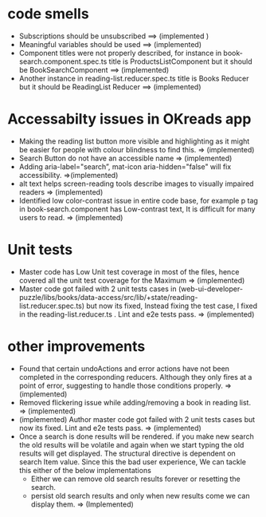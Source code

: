 # code smells

* Subscriptions should be unsubscribed ==> (implemented )
* Meaningful variables should be used ==> (implemented)
* Component titles were not properly described, for instance in book-search.component.spec.ts title is ProductsListComponent but it should be BookSearchComponent ==> (implemented)
* Another instance in reading-list.reducer.spec.ts title is Books Reducer but it should be ReadingList Reducer ==> (implemented)


# Accessabilty issues in OKreads app

* Making the reading list button more visible and highlighting as it might be easier for people with colour blindness to find this. => (implemented)
* Search Button do not have an accessible name => (implemented)
* Adding aria-label="search”, mat-icon aria-hidden="false" will fix accessibility. =>(implemented)
* alt text helps screen-reading tools describe images to visually impaired readers => (implemented)
* Identified low color-contrast issue in entire code base, for example p tag in book-search.component has Low-contrast text, It is difficult for many users to read. => (implemented)


# Unit tests

* Master code has Low Unit test coverage in most of the files, hence covered all the unit test coverage for the Maximum   => (implemented)
* Master code got failed with 2 unit tests cases in (web-ui-developer-puzzle/libs/books/data-access/src/lib/+state/reading-list.reducer.spec.ts) but now its fixed, Instead fixing the test case, I fixed in the reading-list.reducer.ts   . Lint and e2e tests pass. => (implemented)

# other improvements

*  Found that certain undoActions and error actions have not been completed in the corresponding reducers. Although they only fires at a point of error, suggesting to handle those  conditions properly. => (implemented)
*  Removed flickering issue while adding/removing a book in reading list. => (implemented)
* (implemented) Author master code got failed with 2 unit tests cases but now its fixed. Lint and e2e tests pass. => (implemented)
*  Once a search is done results will be rendered. if you make new search the old results will be volatile and again when we start typing the old results will get displayed. The structural directive is dependent on search Item value. Since this the bad user experience, We can tackle this either of the below implementations
    * Either we can remove old search results forever or resetting the search.
    * persist old search results and only when new results come we can display them. => (Implemented)
